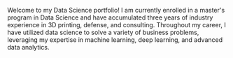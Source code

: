 Welcome to my Data Science portfolio! I am currently enrolled in a master's program in Data Science and have accumulated three years of industry experience in 3D printing, defense, and consulting. Throughout my career, I have utilized data science to solve a variety of business problems, leveraging my expertise in machine learning, deep learning, and advanced data analytics.
